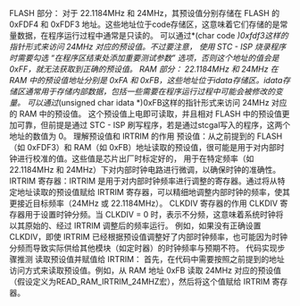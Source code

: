 FLASH 部分：
对于 22.1184MHz 和 24MHz，其预设值分别存储在 FLASH 的 0xFDF4 和 0xFDF3 地址。这些地址位于code存储区，这意味着它们存储的是常量数据，在程序运行过程中通常是只读的。
可以通过*(char code *)0xfdf3这样的指针形式来访问 24MHz 对应的预设值。不过要注意，
使用 STC - ISP 烧录程序时需要勾选 “在程序区结束处添加重要测试参数” 选项，否则这个地址的值会是 0xFF，就无法获取到正确的预设值。
RAM 部分：
22.1184MHz 和 24MHz 在 RAM 中的预设值地址分别是 0xFA 和 0xFB，这些地址位于idata存储区。idata存储区通常用于存储内部数据，包括一些需要在程序运行过程中可能会被修改的变量。
可以通过*(unsigned char idata *)0xFB这样的指针形式来访问 24MHz 对应的 RAM 中的预设值。
这个预设值上电即可读取，并且相对 FLASH 中的预设值更加可靠，但前提是通过 STC - ISP 刷写程序，若是通过stcgal写入的程序，这两个地址的数值为 0。
理解预设值和 IRTRIM 的作用
预设值：从之前提到的 FLASH（如 0xFDF3）和 RAM（如 0xFB）地址读取的预设值，很可能是用于对内部时钟进行校准的值。这些值是芯片出厂时标定好的，
用于在特定频率（如 22.1184MHz 和 24MHz）下对内部时钟电路进行微调，以确保时钟的准确性。
IRTRIM 寄存器：IRTRIM 是用于对内部时钟频率进行调整的寄存器。通过将从特定地址读取的预设值赋给 IRTRIM 寄存器，可以精细地调整内部时钟的频率，使其更接近目标频率（24MHz 或 22.1184MHz）。
CLKDIV 寄存器的作用
CLKDIV 寄存器用于设置时钟分频。当 CLKDIV = 0 时，表示不分频，这意味着系统时钟将以其原始的、经过 IRTRIM 调整后的频率运行。
例如，如果没有正确设置 CLKDIV，即使 IRTRIM 已经根据预设值调整好了内部时钟频率，也可能因为时钟分频而导致实际供给其他模块（如定时器）的时钟频率与预期不符。
代码实现步骤推测
读取预设值并赋值给 IRTRIM：
首先，在代码中需要按照之前提到的地址访问方式来读取预设值。例如，从 RAM 地址 0xFB 读取 24MHz 对应的预设值（假设定义为READ_RAM_IRTRIM_24MHZ宏），然后将这个值赋给 IRTRIM 寄存器。

